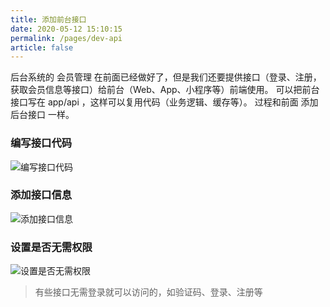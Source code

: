 ```yaml
---
title: 添加前台接口
date: 2020-05-12 15:10:15
permalink: /pages/dev-api
article: false
---
```


后台系统的 会员管理 在前面已经做好了，但是我们还要提供接口（登录、注册，获取会员信息等接口）给前台（Web、App、小程序等）前端使用。
可以把前台接口写在 app/api ，这样可以复用代码（业务逻辑、缓存等）。
过程和前面 添加后台接口 一样。

### 编写接口代码

<img :src="$withBase('/img/dev/indexapi.jpg')" alt="编写接口代码">

### 添加接口信息

<img :src="$withBase('/img/dev/indexapirule.jpg')" alt="添加接口信息">

### 设置是否无需权限

<img :src="$withBase('/img/dev/indexapiunauth.jpg')" alt="设置是否无需权限">

> 有些接口无需登录就可以访问的，如验证码、登录、注册等
